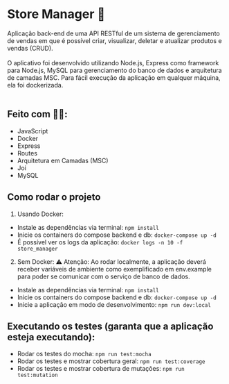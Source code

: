 # Store Manager 🏪
Aplicação back-end de uma API RESTful de um sistema de gerenciamento de vendas em que é possível criar, visualizar, deletar e atualizar produtos e vendas (CRUD).
<br><br>
O aplicativo foi desenvolvido utilizando Node.js, Express como framework para Node.js, MySQL para gerenciamento do banco de dados e arquitetura de camadas MSC. Para fácil execução da aplicação em qualquer máquina, ela foi dockerizada.
<br><br>

## Feito com 👨‍💻:
- JavaScript
- Docker
- Express
- Routes
- Arquitetura em Camadas (MSC)
- Joi
- MySQL

## Como rodar o projeto
1) Usando Docker:
-  Instale as dependências via terminal: `npm install`
-  Inicie os containers do compose backend e db: `docker-compose up -d`
-  É possível ver os logs da aplicação: `docker logs -n 10 -f store_manager`

2) Sem Docker: ⚠️ Atenção: Ao rodar localmente, a aplicação deverá receber variáveis de ambiente como exemplificado em env.example para poder se comunicar com o serviço de banco de dados.
-  Instale as dependências via terminal: `npm install`
-  Inicie os containers do compose backend e db: `docker-compose up -d`
-  Inicie a aplicação em modo de desenvolvimento: `npm run dev:local`

## Executando os testes (garanta que a aplicação esteja executando):
- Rodar os testes do mocha: `npm run test:mocha`
- Rodar os testes e mostrar cobertura geral: `npm run test:coverage`
- Rodar os testes e mostrar cobertura de mutações: `npm run test:mutation`
